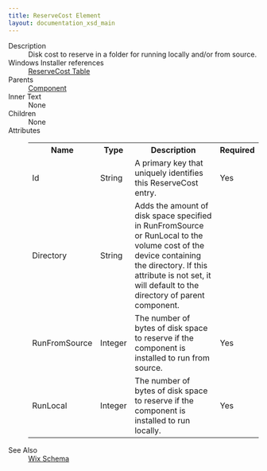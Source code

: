 ```yaml
---
title: ReserveCost Element
layout: documentation_xsd_main
---
```

<dl>
  <dt>Description</dt>
  <dd>                 Disk cost to reserve in a folder for running locally and/or from source.             </dd>
  <dt>Windows Installer references</dt>
  <dd>
    <a href="http://msdn.microsoft.com/library/aa371226.aspx" target="_blank">ReserveCost Table</a>
  </dd>
  <dt>Parents</dt>
  <dd>
    <a href="../wix/component">Component</a>
  </dd>
  <dt>Inner Text</dt>
  <dd>None</dd>
  <dt>Children</dt>
  <dd>None</dd>
  <dt>Attributes</dt>
  <dd>
    <table cellspacing="0" cellpadding="0" class="schema">
      <tr>
        <th width="15%">Name</th>
        <th width="15%">Type</th>
        <th width="65%">Description</th>
        <th width="15%">Required</th>
      </tr>
      <tr>
        <td>Id</td>
        <td>String</td>
        <td>A primary key that uniquely identifies this ReserveCost entry.</td>
        <td>Yes</td>
      </tr>
      <tr>
        <td>Directory</td>
        <td>String</td>
        <td>                         Adds the amount of disk space specified in RunFromSource or RunLocal to the volume cost of the device containing the directory.                         If this attribute is not set, it will default to the directory of parent component.                     </td>
        <td>&nbsp;</td>
      </tr>
      <tr>
        <td>RunFromSource</td>
        <td>Integer</td>
        <td>The number of bytes of disk space to reserve if the component is installed to run from source.</td>
        <td>Yes</td>
      </tr>
      <tr>
        <td>RunLocal</td>
        <td>Integer</td>
        <td>The number of bytes of disk space to reserve if the component is installed to run locally.</td>
        <td>Yes</td>
      </tr>
    </table>
  </dd>
  <dt>See Also</dt>
  <dd>
    <a href="../wix">Wix Schema</a>
  </dd>
</dl>
